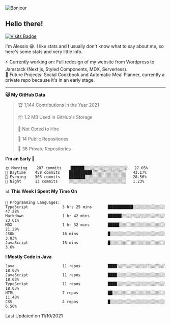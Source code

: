 ![Bonjour](https://i.redd.it/ayih4qogh2a51.png)

## Hello there!
[![Visits Badge](https://badges.pufler.dev/visits/PandaSekh/PandaSekh)](https://alessiofranceschi.me)

I'm Alessio 😀. I like stats and I usually don't know what to say about me, so here's some stats and very little info.

⚡ Currently working on: Full redesign of my website from Wordpress to Jamstack (Next.js, Styled Components, MDX, Serverless).  
🤔 Future Projects: Social Cookbook and Automatic Meal Planner, currently a private repo because it's in an early stage.

---

<!--START_SECTION:waka-->
**🐱 My GitHub Data** 

> 🏆 1,144 Contributions in the Year 2021
 > 
> 📦 1.2 MB Used in GitHub's Storage 
 > 
> 🚫 Not Opted to Hire
 > 
> 📜 14 Public Repositories 
 > 
> 🔑 38 Private Repositories  
 > 
**I'm an Early 🐤** 

```text
🌞 Morning    287 commits    ██████░░░░░░░░░░░░░░░░░░░   27.05% 
🌆 Daytime    458 commits    ██████████░░░░░░░░░░░░░░░   43.17% 
🌃 Evening    303 commits    ███████░░░░░░░░░░░░░░░░░░   28.56% 
🌙 Night      13 commits     ░░░░░░░░░░░░░░░░░░░░░░░░░   1.23%

```


📊 **This Week I Spent My Time On** 

```text
💬 Programming Languages: 
TypeScript               3 hrs 25 mins       ███████████░░░░░░░░░░░░░░   47.28% 
Markdown                 1 hr 42 mins        ██████░░░░░░░░░░░░░░░░░░░   23.61% 
MDX                      1 hr 32 mins        █████░░░░░░░░░░░░░░░░░░░░   21.29% 
JSON                     16 mins             █░░░░░░░░░░░░░░░░░░░░░░░░   3.83% 
JavaScript               15 mins             █░░░░░░░░░░░░░░░░░░░░░░░░   3.6%

```

**I Mostly Code in Java** 

```text
Java                     11 repos            ████░░░░░░░░░░░░░░░░░░░░░   18.03% 
JavaScript               11 repos            ████░░░░░░░░░░░░░░░░░░░░░   18.03% 
TypeScript               11 repos            ████░░░░░░░░░░░░░░░░░░░░░   18.03% 
HTML                     7 repos             ██░░░░░░░░░░░░░░░░░░░░░░░   11.48% 
CSS                      4 repos             █░░░░░░░░░░░░░░░░░░░░░░░░   6.56%

```



 Last Updated on 11/10/2021
<!--END_SECTION:waka-->
